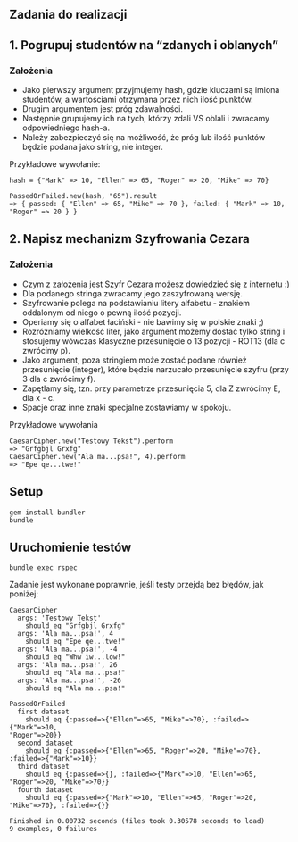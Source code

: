 ## Zadania do realizacji

## 1. Pogrupuj studentów na “zdanych i oblanych”

### Założenia

* Jako pierwszy argument przyjmujemy hash, gdzie kluczami są imiona studentów, a wartościami otrzymana przez nich ilość punktów.
* Drugim argumentem jest próg zdawalności.
* Następnie grupujemy ich na tych, którzy zdali VS oblali i zwracamy odpowiedniego hash-a.
* Należy zabezpieczyć się na możliwość, że próg lub ilość punktów będzie podana jako string, nie integer.

Przykładowe wywołanie:

```
hash = {"Mark" => 10, "Ellen" => 65, "Roger" => 20, "Mike" => 70}

PassedOrFailed.new(hash, "65").result
=> { passed: { "Ellen" => 65, "Mike" => 70 }, failed: { "Mark" => 10, "Roger" => 20 } }
```

## 2. Napisz mechanizm Szyfrowania Cezara

### Założenia

* Czym z założenia jest Szyfr Cezara możesz dowiedzieć się z internetu :)
* Dla podanego stringa zwracamy jego zaszyfrowaną wersję.
* Szyfrowanie polega na podstawianiu litery alfabetu - znakiem oddalonym od niego o pewną ilość pozycji.
* Operiamy się o alfabet łaciński - nie bawimy się w polskie znaki ;)
* Rozróżniamy wielkość liter, jako argument możemy dostać tylko string i stosujemy wówczas klasyczne przesunięcie o 13 pozycji - ROT13 (dla c zwrócimy p).
* Jako argument, poza stringiem może zostać podane również przesunięcie (integer), które będzie narzucało przesunięcie szyfru (przy 3 dla c zwrócimy f).
* Zapętlamy się, tzn. przy parametrze przesunięcia 5, dla Z zwrócimy E, dla x - c.
* Spacje oraz inne znaki specjalne zostawiamy w spokoju.

Przykładowe wywołania

```
CaesarCipher.new("Testowy Tekst").perform
=> "Grfgbjl Grxfg"
CaesarCipher.new("Ala ma...psa!", 4).perform
=> "Epe qe...twe!"
```

## Setup

```
gem install bundler
bundle
```

## Uruchomienie testów

```
bundle exec rspec
```

Zadanie jest wykonane poprawnie, jeśli testy przejdą bez błędów, jak poniżej:

```
CaesarCipher
  args: 'Testowy Tekst'
    should eq "Grfgbjl Grxfg"
  args: 'Ala ma...psa!', 4
    should eq "Epe qe...twe!"
  args: 'Ala ma...psa!', -4
    should eq "Whw iw...low!"
  args: 'Ala ma...psa!', 26
    should eq "Ala ma...psa!"
  args: 'Ala ma...psa!', -26
    should eq "Ala ma...psa!"

PassedOrFailed
  first dataset
    should eq {:passed=>{"Ellen"=>65, "Mike"=>70}, :failed=>{"Mark"=>10,
"Roger"=>20}}
  second dataset
    should eq {:passed=>{"Ellen"=>65, "Roger"=>20, "Mike"=>70},
:failed=>{"Mark"=>10}}
  third dataset
    should eq {:passed=>{}, :failed=>{"Mark"=>10, "Ellen"=>65,
"Roger"=>20, "Mike"=>70}}
  fourth dataset
    should eq {:passed=>{"Mark"=>10, "Ellen"=>65, "Roger"=>20,
"Mike"=>70}, :failed=>{}}

Finished in 0.00732 seconds (files took 0.30578 seconds to load)
9 examples, 0 failures
```

